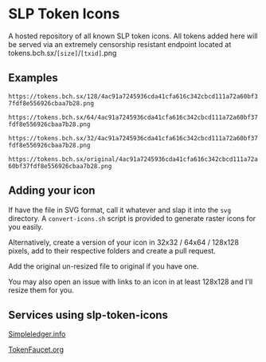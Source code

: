 # SLP Token Icons

A hosted repository of all known SLP token icons. All tokens added here will be served via an extremely censorship resistant endpoint located at tokens.bch.sx/`[size]`/`[txid]`.png

## Examples

`https://tokens.bch.sx/128/4ac91a7245936cda41cfa616c342cbcd111a72a60bf37fdf8e556926cbaa7b28.png`

`https://tokens.bch.sx/64/4ac91a7245936cda41cfa616c342cbcd111a72a60bf37fdf8e556926cbaa7b28.png`

`https://tokens.bch.sx/32/4ac91a7245936cda41cfa616c342cbcd111a72a60bf37fdf8e556926cbaa7b28.png`

`https://tokens.bch.sx/original/4ac91a7245936cda41cfa616c342cbcd111a72a60bf37fdf8e556926cbaa7b28.png`

## Adding your icon

If have the file in SVG format, call it whatever and slap it into the `svg` directory. A `convert-icons.sh` script is provided to generate raster icons for you easily.

Alternatively, create a version of your icon in 32x32 / 64x64 / 128x128 pixels, add to their respective folders and create a pull request.

Add the original un-resized file to original if you have one.

You may also open an issue with links to an icon in at least 128x128 and I'll resize them for you.

## Services using slp-token-icons

[Simpleledger.info](https://simpleledger.info)

[TokenFaucet.org](http://tokenfaucet.forumotion.com/t4-new-tokens-added-may-27-2019)
